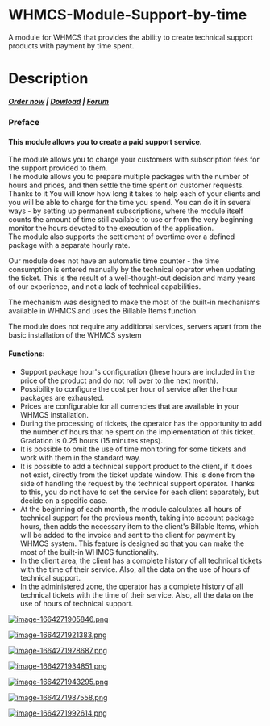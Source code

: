# WHMCS-Module-Support-by-time
A module for WHMCS that provides the ability to create technical support products with payment by time spent.
# Description

#####  [Order now](https://panel.puqcloud.com/index.php?rp=/store/whmcs-module-support-by-time) | [Dowload](https://download.puqcloud.com/WHMCS/servers/PUQ_WHMCS-Support-by-time/) | [Forum](https://forum.puqcloud.com/viewforum.php?f=16&sid=70e2200ace4c96111dceb1ef1a4b6393)

### Preface

#### This module allows you to create a paid support service.

The module allows you to charge your customers with subscription fees for the support provided to them.  
The module allows you to prepare multiple packages with the number of hours and prices, and then settle the time spent on customer requests. Thanks to it You will know how long it takes to help each of your clients and you will be able to charge for the time you spend. You can do it in several ways - by setting up permanent subscriptions, where the module itself counts the amount of time still available to use or from the very beginning monitor the hours devoted to the execution of the application.  
The module also supports the settlement of overtime over a defined package with a separate hourly rate.

<p class="callout info">Our module does not have an automatic time counter - the time consumption is entered manually by the technical operator when updating the ticket. This is the result of a well-thought-out decision and many years of our experience, and not a lack of technical capabilities.</p>

The mechanism was designed to make the most of the built-in mechanisms available in WHMCS and uses the Billable Items function.

<p class="callout info">The module does not require any additional services, servers apart from the basic installation of the WHMCS system</p>

#### Functions:

- Support package hour's configuration (these hours are included in the price of the product and do not roll over to the next month).
- Possibility to configure the cost per hour of service after the hour packages are exhausted.
- Prices are configurable for all currencies that are available in your WHMCS installation.
- During the processing of tickets, the operator has the opportunity to add the number of hours that he spent on the implementation of this ticket. Gradation is 0.25 hours (15 minutes steps).
- It is possible to omit the use of time monitoring for some tickets and work with them in the standard way.
- It is possible to add a technical support product to the client, if it does not exist, directly from the ticket update window. This is done from the side of handling the request by the technical support operator. Thanks to this, you do not have to set the service for each client separately, but decide on a specific case.
- At the beginning of each month, the module calculates all hours of technical support for the previous month, taking into account package hours, then adds the necessary item to the client's Billable Items, which will be added to the invoice and sent to the client for payment by WHMCS system. This feature is designed so that you can make the most of the built-in WHMCS functionality.
- In the client area, the client has a complete history of all technical tickets with the time of their service. Also, all the data on the use of hours of technical support.
- In the administered zone, the operator has a complete history of all technical tickets with the time of their service. Also, all the data on the use of hours of technical support.

[![image-1664271905846.png](https://doc.puq.info/uploads/images/gallery/2022-09/scaled-1680-/image-1664271905846.png)](https://doc.puq.info/uploads/images/gallery/2022-09/image-1664271905846.png)

[![image-1664271921383.png](https://doc.puq.info/uploads/images/gallery/2022-09/scaled-1680-/image-1664271921383.png)](https://doc.puq.info/uploads/images/gallery/2022-09/image-1664271921383.png)

[![image-1664271928687.png](https://doc.puq.info/uploads/images/gallery/2022-09/scaled-1680-/image-1664271928687.png)](https://doc.puq.info/uploads/images/gallery/2022-09/image-1664271928687.png)

[![image-1664271934851.png](https://doc.puq.info/uploads/images/gallery/2022-09/scaled-1680-/image-1664271934851.png)](https://doc.puq.info/uploads/images/gallery/2022-09/image-1664271934851.png)

[![image-1664271943295.png](https://doc.puq.info/uploads/images/gallery/2022-09/scaled-1680-/image-1664271943295.png)](https://doc.puq.info/uploads/images/gallery/2022-09/image-1664271943295.png)

[![image-1664271987558.png](https://doc.puq.info/uploads/images/gallery/2022-09/scaled-1680-/image-1664271987558.png)](https://doc.puq.info/uploads/images/gallery/2022-09/image-1664271987558.png)

[![image-1664271992614.png](https://doc.puq.info/uploads/images/gallery/2022-09/scaled-1680-/image-1664271992614.png)](https://doc.puq.info/uploads/images/gallery/2022-09/image-1664271992614.png)
